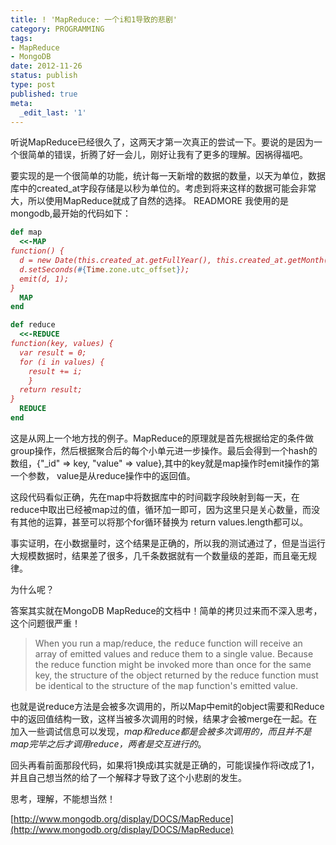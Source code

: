 ```yaml
---
title: ! 'MapReduce: 一个i和1导致的悲剧'
category: PROGRAMMING
tags:
- MapReduce
- MongoDB
date: 2012-11-26
status: publish
type: post
published: true
meta:
  _edit_last: '1'
---
```

听说MapReduce已经很久了，这两天才第一次真正的尝试一下。要说的是因为一个很简单的错误，折腾了好一会儿，刚好让我有了更多的理解。因祸得福吧。

要实现的是一个很简单的功能，统计每一天新增的数据的数量，以天为单位，数据库中的created_at字段存储是以秒为单位的。考虑到将来这样的数据可能会非常大，所以使用MapReduce就成了自然的选择。
READMORE
我使用的是mongodb,最开始的代码如下：

```ruby
def map
  <<-MAP
function() {
  d = new Date(this.created_at.getFullYear(), this.created_at.getMonth(), this.created_at.getDate());
  d.setSeconds(#{Time.zone.utc_offset});
  emit(d, 1);
}
  MAP
end

def reduce
  <<-REDUCE
function(key, values) {
  var result = 0;
  for (i in values) {
    result += i;
    }
  return result;
}
  REDUCE
end
```
这是从网上一个地方找的例子。MapReduce的原理就是首先根据给定的条件做group操作，然后根据聚合后的每个小单元进一步操作。最后会得到一个hash的数组，{"_id" => key, "value" => value},其中的key就是map操作时emit操作的第一个参数， value是从reduce操作中的返回值。

这段代码看似正确，先在map中将数据库中的时间戳字段映射到每一天，在reduce中取出已经被map过的值，循环加一即可，因为这里只是关心数量，而没有其他的运算，甚至可以将那个for循环替换为 return values.length都可以。

事实证明，在小数据量时，这个结果是正确的，所以我的测试通过了，但是当运行大规模数据时，结果差了很多，几千条数据就有一个数量级的差距，而且毫无规律。

为什么呢？

答案其实就在MongoDB MapReduce的文档中！简单的拷贝过来而不深入思考，这个问题很严重！
>When you run a map/reduce, the <tt>reduce</tt> function will receive an array of emitted values and reduce them to a single value. Because the reduce function might be invoked more than once for the same key, the structure of the object returned by the reduce function must be identical to the structure of the <tt>map</tt> function's emitted value.

也就是说reduce方法是会被多次调用的，所以Map中emit的object需要和Reduce中的返回值结构一致，这样当被多次调用的时候，结果才会被merge在一起。在加入一些调试信息可以发现，*map和reduce都是会被多次调用的，而且并不是map完毕之后才调用reduce，两者是交互进行的*。

回头再看前面那段代码，如果将1换成i其实就是正确的，可能误操作将i改成了1，并且自己想当然的给了一个解释才导致了这个小悲剧的发生。

思考，理解，不能想当然！  

[http://www.mongodb.org/display/DOCS/MapReduce](http://www.mongodb.org/display/DOCS/MapReduce)